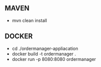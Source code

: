 ## MAVEN
* mvn clean install
## DOCKER
* cd ./ordermanager-appliacation
* docker build -t ordermanager .
* docker run -p 8080:8080 ordermanager

